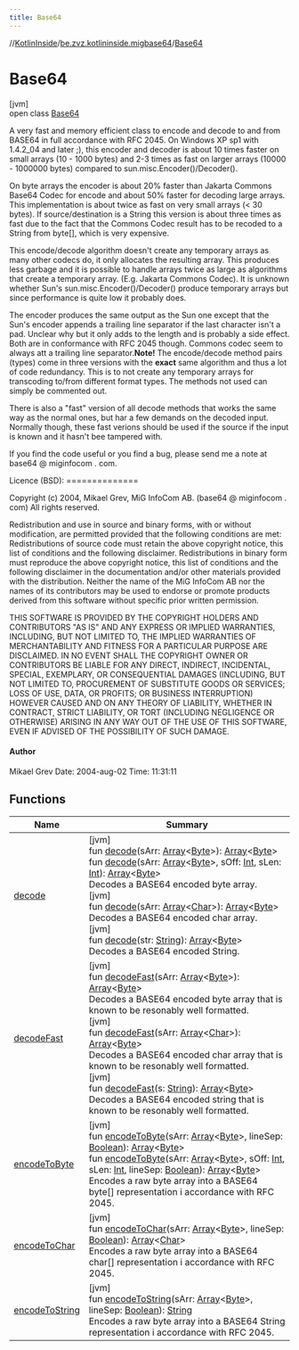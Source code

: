```yaml
---
title: Base64
---
```

//[KotlinInside](../../../index.html)/[be.zvz.kotlininside.migbase64](../index.html)/[Base64](index.html)

# Base64

[jvm]\
open class [Base64](index.html)

A very fast and memory efficient class to encode and decode to and from BASE64 in full accordance with RFC 2045. On
Windows XP sp1 with 1.4.2_04 and later ;), this encoder and decoder is about 10 times faster on small arrays (10 - 1000
bytes) and 2-3 times as fast on larger arrays (10000 - 1000000 bytes) compared to sun.misc.Encoder()/Decoder().

On byte arrays the encoder is about 20% faster than Jakarta Commons Base64 Codec for encode and about 50% faster for
decoding large arrays. This implementation is about twice as fast on very small arrays (< 30 bytes). If
source/destination is a String this version is about three times as fast due to the fact that the Commons Codec result
has to be recoded to a String from byte[], which is very expensive.

This encode/decode algorithm doesn't create any temporary arrays as many other codecs do, it only allocates the
resulting array. This produces less garbage and it is possible to handle arrays twice as large as algorithms that create
a temporary array. (E.g. Jakarta Commons Codec). It is unknown whether Sun's sun.misc.Encoder()/Decoder() produce
temporary arrays but since performance is quite low it probably does.

The encoder produces the same output as the Sun one except that the Sun's encoder appends a trailing line separator if
the last character isn't a pad. Unclear why but it only adds to the length and is probably a side effect. Both are in
conformance with RFC 2045 though. Commons codec seem to always att a trailing line separator.**Note!** The encode/decode
method pairs (types) come in three versions with the **exact** same algorithm and thus a lot of code redundancy. This is
to not create any temporary arrays for transcoding to/from different format types. The methods not used can simply be
commented out.

There is also a "fast" version of all decode methods that works the same way as the normal ones, but har a few demands
on the decoded input. Normally though, these fast verions should be used if the source if the input is known and it
hasn't bee tampered with.

If you find the code useful or you find a bug, please send me a note at base64 @ miginfocom . com.

Licence (BSD): ==============

Copyright (c) 2004, Mikael Grev, MiG InfoCom AB. (base64 @ miginfocom . com) All rights reserved.

Redistribution and use in source and binary forms, with or without modification, are permitted provided that the
following conditions are met: Redistributions of source code must retain the above copyright notice, this list of
conditions and the following disclaimer. Redistributions in binary form must reproduce the above copyright notice, this
list of conditions and the following disclaimer in the documentation and/or other materials provided with the
distribution. Neither the name of the MiG InfoCom AB nor the names of its contributors may be used to endorse or promote
products derived from this software without specific prior written permission.

THIS SOFTWARE IS PROVIDED BY THE COPYRIGHT HOLDERS AND CONTRIBUTORS "AS IS" AND ANY EXPRESS OR IMPLIED WARRANTIES,
INCLUDING, BUT NOT LIMITED TO, THE IMPLIED WARRANTIES OF MERCHANTABILITY AND FITNESS FOR A PARTICULAR PURPOSE ARE
DISCLAIMED. IN NO EVENT SHALL THE COPYRIGHT OWNER OR CONTRIBUTORS BE LIABLE FOR ANY DIRECT, INDIRECT, INCIDENTAL,
SPECIAL, EXEMPLARY, OR CONSEQUENTIAL DAMAGES (INCLUDING, BUT NOT LIMITED TO, PROCUREMENT OF SUBSTITUTE GOODS OR
SERVICES; LOSS OF USE, DATA, OR PROFITS; OR BUSINESS INTERRUPTION) HOWEVER CAUSED AND ON ANY THEORY OF LIABILITY,
WHETHER IN CONTRACT, STRICT LIABILITY, OR TORT (INCLUDING NEGLIGENCE OR OTHERWISE) ARISING IN ANY WAY OUT OF THE USE OF
THIS SOFTWARE, EVEN IF ADVISED OF THE POSSIBILITY OF SUCH DAMAGE.

#### Author

Mikael Grev Date: 2004-aug-02 Time: 11:31:11

## Functions

| Name | Summary |
|---|---|
| [decode](decode.html) | [jvm]<br>fun [decode](decode.html)(sArr: [Array](https://kotlinlang.org/api/latest/jvm/stdlib/kotlin/-array/index.html)<[Byte](https://kotlinlang.org/api/latest/jvm/stdlib/kotlin/-byte/index.html)>): [Array](https://kotlinlang.org/api/latest/jvm/stdlib/kotlin/-array/index.html)<[Byte](https://kotlinlang.org/api/latest/jvm/stdlib/kotlin/-byte/index.html)><br>fun [decode](decode.html)(sArr: [Array](https://kotlinlang.org/api/latest/jvm/stdlib/kotlin/-array/index.html)<[Byte](https://kotlinlang.org/api/latest/jvm/stdlib/kotlin/-byte/index.html)>, sOff: [Int](https://kotlinlang.org/api/latest/jvm/stdlib/kotlin/-int/index.html), sLen: [Int](https://kotlinlang.org/api/latest/jvm/stdlib/kotlin/-int/index.html)): [Array](https://kotlinlang.org/api/latest/jvm/stdlib/kotlin/-array/index.html)<[Byte](https://kotlinlang.org/api/latest/jvm/stdlib/kotlin/-byte/index.html)><br>Decodes a BASE64 encoded byte array.<br>[jvm]<br>fun [decode](decode.html)(sArr: [Array](https://kotlinlang.org/api/latest/jvm/stdlib/kotlin/-array/index.html)<[Char](https://kotlinlang.org/api/latest/jvm/stdlib/kotlin/-char/index.html)>): [Array](https://kotlinlang.org/api/latest/jvm/stdlib/kotlin/-array/index.html)<[Byte](https://kotlinlang.org/api/latest/jvm/stdlib/kotlin/-byte/index.html)><br>Decodes a BASE64 encoded char array.<br>[jvm]<br>fun [decode](decode.html)(str: [String](https://docs.oracle.com/javase/7/docs/api/java/lang/String.html)): [Array](https://kotlinlang.org/api/latest/jvm/stdlib/kotlin/-array/index.html)<[Byte](https://kotlinlang.org/api/latest/jvm/stdlib/kotlin/-byte/index.html)><br>Decodes a BASE64 encoded String. |
| [decodeFast](decode-fast.html) | [jvm]<br>fun [decodeFast](decode-fast.html)(sArr: [Array](https://kotlinlang.org/api/latest/jvm/stdlib/kotlin/-array/index.html)<[Byte](https://kotlinlang.org/api/latest/jvm/stdlib/kotlin/-byte/index.html)>): [Array](https://kotlinlang.org/api/latest/jvm/stdlib/kotlin/-array/index.html)<[Byte](https://kotlinlang.org/api/latest/jvm/stdlib/kotlin/-byte/index.html)><br>Decodes a BASE64 encoded byte array that is known to be resonably well formatted.<br>[jvm]<br>fun [decodeFast](decode-fast.html)(sArr: [Array](https://kotlinlang.org/api/latest/jvm/stdlib/kotlin/-array/index.html)<[Char](https://kotlinlang.org/api/latest/jvm/stdlib/kotlin/-char/index.html)>): [Array](https://kotlinlang.org/api/latest/jvm/stdlib/kotlin/-array/index.html)<[Byte](https://kotlinlang.org/api/latest/jvm/stdlib/kotlin/-byte/index.html)><br>Decodes a BASE64 encoded char array that is known to be resonably well formatted.<br>[jvm]<br>fun [decodeFast](decode-fast.html)(s: [String](https://docs.oracle.com/javase/7/docs/api/java/lang/String.html)): [Array](https://kotlinlang.org/api/latest/jvm/stdlib/kotlin/-array/index.html)<[Byte](https://kotlinlang.org/api/latest/jvm/stdlib/kotlin/-byte/index.html)><br>Decodes a BASE64 encoded string that is known to be resonably well formatted. |
| [encodeToByte](encode-to-byte.html) | [jvm]<br>fun [encodeToByte](encode-to-byte.html)(sArr: [Array](https://kotlinlang.org/api/latest/jvm/stdlib/kotlin/-array/index.html)<[Byte](https://kotlinlang.org/api/latest/jvm/stdlib/kotlin/-byte/index.html)>, lineSep: [Boolean](https://kotlinlang.org/api/latest/jvm/stdlib/kotlin/-boolean/index.html)): [Array](https://kotlinlang.org/api/latest/jvm/stdlib/kotlin/-array/index.html)<[Byte](https://kotlinlang.org/api/latest/jvm/stdlib/kotlin/-byte/index.html)><br>fun [encodeToByte](encode-to-byte.html)(sArr: [Array](https://kotlinlang.org/api/latest/jvm/stdlib/kotlin/-array/index.html)<[Byte](https://kotlinlang.org/api/latest/jvm/stdlib/kotlin/-byte/index.html)>, sOff: [Int](https://kotlinlang.org/api/latest/jvm/stdlib/kotlin/-int/index.html), sLen: [Int](https://kotlinlang.org/api/latest/jvm/stdlib/kotlin/-int/index.html), lineSep: [Boolean](https://kotlinlang.org/api/latest/jvm/stdlib/kotlin/-boolean/index.html)): [Array](https://kotlinlang.org/api/latest/jvm/stdlib/kotlin/-array/index.html)<[Byte](https://kotlinlang.org/api/latest/jvm/stdlib/kotlin/-byte/index.html)><br>Encodes a raw byte array into a BASE64 byte[] representation i accordance with RFC 2045. |
| [encodeToChar](encode-to-char.html) | [jvm]<br>fun [encodeToChar](encode-to-char.html)(sArr: [Array](https://kotlinlang.org/api/latest/jvm/stdlib/kotlin/-array/index.html)<[Byte](https://kotlinlang.org/api/latest/jvm/stdlib/kotlin/-byte/index.html)>, lineSep: [Boolean](https://kotlinlang.org/api/latest/jvm/stdlib/kotlin/-boolean/index.html)): [Array](https://kotlinlang.org/api/latest/jvm/stdlib/kotlin/-array/index.html)<[Char](https://kotlinlang.org/api/latest/jvm/stdlib/kotlin/-char/index.html)><br>Encodes a raw byte array into a BASE64 char[] representation i accordance with RFC 2045. |
| [encodeToString](encode-to-string.html) | [jvm]<br>fun [encodeToString](encode-to-string.html)(sArr: [Array](https://kotlinlang.org/api/latest/jvm/stdlib/kotlin/-array/index.html)<[Byte](https://kotlinlang.org/api/latest/jvm/stdlib/kotlin/-byte/index.html)>, lineSep: [Boolean](https://kotlinlang.org/api/latest/jvm/stdlib/kotlin/-boolean/index.html)): [String](https://docs.oracle.com/javase/7/docs/api/java/lang/String.html)<br>Encodes a raw byte array into a BASE64 String representation i accordance with RFC 2045. |

